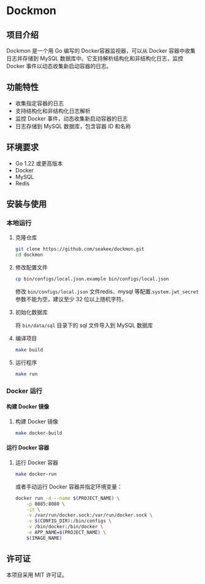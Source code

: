 # Dockmon

## 项目介绍

Dockmon 是一个用 Go 编写的 Docker容器监视器，可以从 Docker 容器中收集日志并存储到 MySQL 数据库中。它支持解析结构化和非结构化日志，监控 Docker 事件以动态收集新启动容器的日志。

## 功能特性

- 收集指定容器的日志
- 支持结构化和非结构化日志解析
- 监控 Docker 事件，动态收集新启动容器的日志
- 日志存储到 MySQL 数据库，包含容器 ID 和名称

## 环境要求

- Go 1.22 或更高版本
- Docker
- MySQL
- Redis

## 安装与使用

### 本地运行

1. 克隆仓库

    ```sh
    git clone https://github.com/seakee/dockmon.git
    cd dockmon
    ```

2. 修改配置文件
   ```sh
   cp bin/configs/local.json.example bin/configs/local.json
   ```
   修改 `bin/configs/local.json` 文件redis、mysql 等配置.`system.jwt_secret`参数不能为空，建议至少 32 位以上随机字符。

3. 初始化数据库

   将 `bin/data/sql` 目录下的 sql 文件导入到 MySQL 数据库
 
4. 编译项目

    ```sh
    make build
    ```

5. 运行程序

    ```sh
    make run
    ```

### Docker 运行

#### 构建 Docker 镜像

1. 构建 Docker 镜像

    ```sh
    make docker-build
    ```

#### 运行 Docker 容器
1. 运行 Docker 容器

    ```sh
    make docker-run 
    ```

   或者手动运行 Docker 容器并指定环境变量：

    ```sh
    docker run -d --name $(PROJECT_NAME) \
		-p 8085:8080 \
		-it \
		-v /var/run/docker.sock:/var/run/docker.sock \
		-v $(CONFIG_DIR):/bin/configs \
		-v /bin/docker:/bin/docker \
		-e APP_NAME=$(PROJECT_NAME) \
		$(IMAGE_NAME)
   ```

## 许可证
本项目采用 MIT 许可证。

